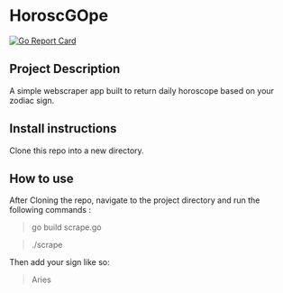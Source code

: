 # HoroscGOpe
[![Go Report Card](https://goreportcard.com/report/github.com/TheVille415/makesite)](https://goreportcard.com/report/github.com/TheVille415/makesite)

## Project Description 
A simple webscraper app built to return daily horoscope based on your zodiac sign.


## Install instructions 
Clone this repo into a new directory.

## How to use

After Cloning the repo, navigate to the project directory and run the following commands : 

> go build scrape.go

>./scrape

Then add your sign like so:
> Aries
